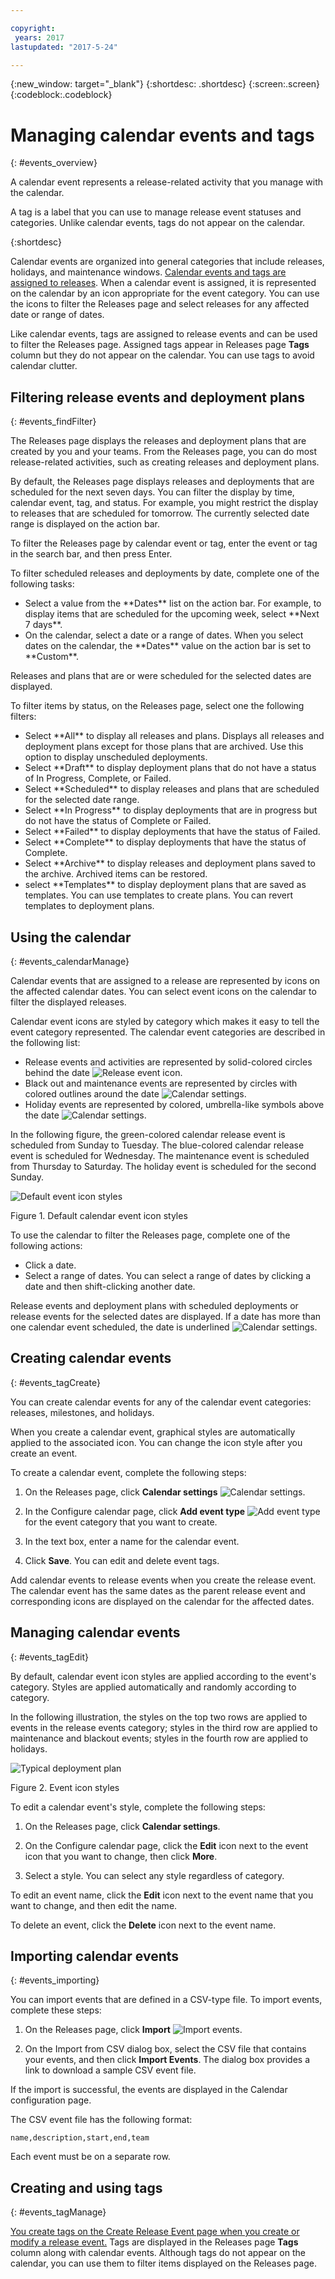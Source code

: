 ```yaml
---

copyright:
 years: 2017
lastupdated: "2017-5-24"

---
```


{:new_window: target="_blank"}
{:shortdesc: .shortdesc}
{:screen:.screen}
{:codeblock:.codeblock}

# Managing calendar events and tags
{: #events_overview}

A calendar event represents a release-related activity that you manage with the calendar.

A tag is a label that you can use to manage release event statuses and categories. Unlike calendar events, tags do not appear on the calendar.

{:shortdesc}

Calendar events are organized into general categories that include releases, holidays, and maintenance windows. [Calendar events and tags are assigned to releases](UCCR_releases.html#releases_overview). When a calendar event is assigned, it is represented on the calendar by an icon appropriate for the event category. You can use the icons to filter the Releases page and select releases for any affected date or range of dates.

Like calendar events, tags are assigned to release events and can be used to filter the Releases page. Assigned tags appear in Releases page **Tags** column but they do not appear on the calendar. You can use tags to avoid calendar clutter.

## Filtering release events and deployment plans
{: #events_findFilter}

The Releases page displays the releases and deployment plans that are created by you and your teams. From the Releases page, you can do most release-related activities, such as creating releases and deployment plans.

By default, the Releases page displays releases and deployments that are scheduled for the next seven days. You can filter the display by time, calendar event, tag, and status. For example, you might restrict the display to releases that are scheduled for tomorrow. The currently selected date range is displayed on the action bar.

To filter the Releases page by calendar event or tag, enter the event or tag in the search bar, and then press Enter.

To filter scheduled releases and deployments by date, complete one of the following tasks:
<ul>
<li>Select a value from the **Dates** list on the action bar. For example, to display items that are scheduled for the upcoming week, select **Next 7 days**.</li>
<li>On the calendar, select a date or a range of dates. When you select dates on the calendar, the **Dates** value on the action bar is set to **Custom**.</li>
</ul>

Releases and plans that are or were scheduled for the selected dates are displayed.

To filter items by status, on the Releases page, select one the following filters:
<ul>
<li>Select **All** to display all releases and plans. Displays all releases and deployment plans except for those plans that are archived. Use this option to display unscheduled deployments.
</li>
<li>Select **Draft** to display deployment plans that do not have a status of In Progress, Complete, or Failed.
</li>
<li>Select **Scheduled** to display releases and plans that are scheduled for the selected date range.
</li>
<li>Select **In Progress** to display deployments that are in progress but do not have the status of Complete or Failed.
</li>
<li>Select **Failed** to display deployments that have the status of Failed.</li>
<li>Select **Complete** to display deployments that have the status of Complete.
</li>
</li>
<li>Select **Archive** to display releases and deployment plans saved to the archive. Archived items can be restored.
</li>
<li>select **Templates** to display deployment plans that are saved as templates. You can use templates to create plans. You can revert templates to deployment plans.  
</li>
</ul>

## Using the calendar
{: #events_calendarManage}

Calendar events that are assigned to a release are represented by icons on the affected calendar dates. You can select event icons on the calendar to filter the displayed releases.

Calendar event icons are styled by category which makes it easy to tell the event category represented. The calendar event categories are described in the following list:

<ul>
<li>Release events and activities are represented by solid-colored circles behind the date <img class="inline" src="images/event-icon-release.png"  alt="Release event icon">.</li>
<li>Black out and maintenance events are represented by circles with colored outlines around the date <img class="inline" src="images/event-icon-window.png"  alt="Calendar settings">.</li></li>
<li>Holiday events are represented by colored, umbrella-like symbols above the date <img class="inline" src="images/event-icon-holiday.png"  alt="Calendar settings">.</li>
</ul>

In the following figure, the green-colored calendar release event is scheduled from Sunday to Tuesday. The blue-colored calendar release event is scheduled for Wednesday. The maintenance event is scheduled from Thursday to Saturday. The holiday event is scheduled for the second Sunday.

![](images/event-icon-styles2.png "Default event icon styles")

Figure 1. Default calendar event icon styles

To use the calendar to filter the Releases page, complete one of the following actions:

<ul>
<li>Click a date.</li>
<li>Select a range of dates. You can select a range of dates by clicking a date and then shift-clicking another date.</li>
</ul>

Release events and deployment plans with scheduled deployments or release events for the selected dates are displayed. If a date has more than one calendar event scheduled, the date is underlined <img class="inline" src="images/event-icon-twoIcons.png"  alt="Calendar settings">.

## Creating calendar events
{: #events_tagCreate}

You can create calendar events for any of the calendar event categories: releases, milestones, and holidays.

When you create a calendar event, graphical styles are automatically applied to the associated icon. You can change the icon style after you create an event.

To create a calendar event, complete the following steps:

1. On the Releases page, click **Calendar settings** <img class="inline" src="images/cal-set.png"  alt="Calendar settings">.

1. In the Configure calendar page, click **Add event type** <img class="inline" src="images/event-add.png"  alt="Add event type"> for the event category that you want to create.

3. In the text box, enter a name for the calendar event.

3. Click **Save**. You can edit and delete event tags.

Add calendar events to release events when you create the release event. The calendar event has the same dates as the parent release event and corresponding icons are displayed on the calendar for the affected dates.

## Managing calendar events
{: #events_tagEdit}

By default, calendar event icon styles are applied according to the event's category. Styles are applied automatically and randomly according to category.

In the following illustration, the styles on the top two rows are applied to events in the release events category; styles in the third row are applied to maintenance and blackout events; styles in the fourth row are applied to holidays.

![](images/event-styles.png "Typical deployment plan")

Figure 2. Event icon styles

To edit a calendar event's style, complete the following steps:

1. On the Releases page, click **Calendar settings**.

2. On the Configure calendar page, click the **Edit** icon next to the event icon that you want to change, then click **More**.

3. Select a style. You can select any style regardless of category.

To edit an event name, click the **Edit** icon next to the event name that you want to change, and then edit the name.

To delete an event, click the **Delete** icon next to the event name.

## Importing calendar events
{: #events_importing}

You can import events that are defined in a CSV-type file. To import events, complete these steps:

1. On the Releases page, click **Import** <img class="inline" src="images/import-events.png"  alt="Import events">.

2. On the Import from CSV dialog box, select the CSV file that contains your events, and then click **Import Events**. The dialog box provides a link to download a sample CSV event file.

If the import is successful, the events are displayed in the Calendar configuration page.

The CSV event file has the following format:

`name,description,start,end,team`

Each event must be on a separate row.

## Creating and using tags
{: #events_tagManage}

[You create tags on the Create Release Event page when you create or modify a release event.](UCCR_releases.html#releases_create) Tags are displayed in the Releases page **Tags** column along with calendar events. Although tags do not appear on the calendar, you can use them to filter items displayed on the Releases page.
